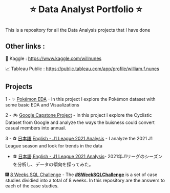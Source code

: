 # <p align="center" style="margin-top: 0px;"> ⭐ Data Analyst Portfolio ⭐
  
This is a repository for all the Data Analysis projects that I have done
  
 ## **Other links** : 

📝 Kaggle : https://www.kaggle.com/willnunes

📈 Tableau Public : https://public.tableau.com/app/profile/william.f.nunes
  
  ## **Projects**

1 - ✨ [Pokémon EDA](https://github.com/willn13/Data_Analyst_Portfolio/tree/main/1%20-%20Pokemon%20EDA) - In this project I explore the Pokémon dataset with some basic EDA and Visualizations

2 - 🚲 [Google Capstone Project](https://github.com/willn13/Data_Analyst_Portfolio/tree/main/2%20-%20Google%20Data%20Analytics%20Capstone%20Project) - In this project I explore the Cyclistic Dataset from Google and analyze the ways the buisness could convert casual members into annual.

3 - ⚽ [日本語,English - J1 League 2021 Analysis](https://github.com/willn13/Data_Analyst_Portfolio/tree/main/3%20-%20%E6%97%A5%E6%9C%AC%E8%AA%9E,English%20-%20J1%20League%202021%20Analysis) - I analyze the 2021 J1 League season and look for trends in the data
*  ⚽ [日本語,English - J1 League 2021 Analysis](https://github.com/willn13/Data_Analyst_Portfolio/tree/main/3%20-%20%E6%97%A5%E6%9C%AC%E8%AA%9E,English%20-%20J1%20League%202021%20Analysis)- 2021年J1リーグのシーズンを分析し、データの傾向を探ってみた。

🎆 [8 Weeks SQL Challenge](https://github.com/willn13/Data_Analyst_Portfolio/tree/main/8%20Weeks%20SQL%20Challenge) - The **[#8WeekSQLChallenge](https://8weeksqlchallenge.com)** is a set of case studies dividied into a total of 8 weeks. In this repository are the answers to each of the case studies.
